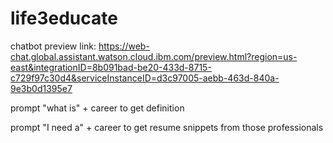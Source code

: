 # life3educate

chatbot preview link: https://web-chat.global.assistant.watson.cloud.ibm.com/preview.html?region=us-east&integrationID=8b091bad-be20-433d-8715-c729f97c30d4&serviceInstanceID=d3c97005-aebb-463d-840a-9e3b0d1395e7

prompt "what is" + career to get definition

prompt "I need a" + career to get resume snippets from those professionals
